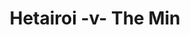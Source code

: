 ---
year: "1996"
serialNumber: "0198" 
game: "Hetairoi"
title: "Hetairoi -v- The Min"
gameLocation: "Cranleigh School"
gameDate: ""
result: ""
resultType: ""
type: "game"
---